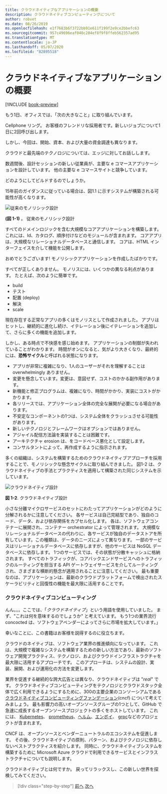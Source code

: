 ```yaml
---
title: クラウドネイティブなアプリケーションの概要
description: クラウドネイティブコンピューティングについて
author: robvet
ms.date: 08/26/2019
ms.openlocfilehash: e1f7683b6f3722bb91e611f199f2e9ce2bbefc63
ms.sourcegitcommit: 957c49696eaf048c284ef8f9f8ffeb562357ad95
ms.translationtype: MT
ms.contentlocale: ja-JP
ms.lasthandoff: 05/07/2020
ms.locfileid: "82895518"
---
```

# <a name="introduction-to-cloud-native-applications"></a>クラウドネイティブなアプリケーションの概要

[!INCLUDE [book-preview](../../../includes/book-preview.md)]

もう1日、オフィスでは、「次の大きなこと」に取り組んでいます。

Cellphone リング。 お客様のフレンドリな採用者です。新しいジョブについて1日に2回呼び出します。

しかし、今回は、開始、資本、および大量の資金調達も異なります。

クラウドと最先端のテクノロジについては、エッジに対してお話しします。

数週間後、設計セッションの新しい従業員が、主要な e コマースアプリケーションを設計しています。 他の主要な e コマースサイトと競争しています。

どのようにしてビルドするのでしょうか。

15年前のガイダンスに従っている場合は、図1.1 に示すシステムが構築される可能性が高くなります。

![従来のモノリシック設計](./media/monolithic-design.png)

**(図 1-1)** 。 従来のモノリシック設計

すべてのドメインロジックを含む大規模なコアアプリケーションを構築します。 これには、Id、カタログ、順序付けなどのモジュールが含まれます。 コアアプリは、大規模なリレーショナルデータベースと通信します。 コアは、HTML インターフェイスを介して機能を公開します。

おめでとうございます!   モノリシックアプリケーションを作成したばかりです。

すべてが正しくありません。 モノリスには、いくつかの異なる利点があります。 たとえば、次のように簡単です。

- build
- テスト
- 配置 (deploy)
- 解決
- scale

現在存在する正常なアプリの多くはモノリスとして作成されました。 アプリはヒットし、継続的に進化し続け、イテレーション後にイテレーションを追加して、さらに多くの機能を追加します。

しかし、ある時点で不快感を感じ始めます。 アプリケーションの制御が失われていることがわかります。 時間がオンになると、気がより大きくなり、最終的には、**恐怖サイクル**と呼ばれる状態になります。

- アプリが非常に複雑になり、1人のユーザーがそれを理解することは overwhelmingly ありません。
- 変更を懸念しています。変更は、意図せず、コストのかかる副作用があります。
- 新機能と修正プログラムは、複雑になり、時間がかかり、実装にコストがかかります。
- 各リリースでは、アプリケーション全体の完全な展開が必要になる場合があります。
- 不安定なコンポーネントの1つは、システム全体をクラッシュさせる可能性があります。
- 新しいテクノロジとフレームワークはオプションではありません。
- アジャイル配信方法論を実装することは困難です。
- アーキテクチャ erosion は、をコードベース悪化として設定します。
- コンサルタントによって、再作成するように指示されます。

多くの組織は、システムを構築するためのクラウドネイティブアプローチを採用することで、モノリシックな懸念サイクルに取り組んできました。 図1-2 は、クラウドネイティブの手法とプラクティスを適用して構築された同じシステムを示しています。

![クラウドネイティブ設計](./media/cloud-native-design.png)

**図 1-2**. クラウドネイティブ設計

小さな分離マイクロサービスのセットにわたってアプリケーションがどのように分解されるかに注意してください。 各サービスは自己完結型であり、独自のコード、データ、および依存関係をカプセル化します。 各は、ソフトウェアコンテナーに展開され、コンテナー orchestrator によって管理されます。 大規模なリレーショナルデータベースの代わりに、各サービスが独自のデータストアを所有しています。この種類は、データのニーズによって異なります。 一部のサービスはリレーショナルデータベースに依存しますが、他のサービスは NoSQL データベースに依存します。 1つのサービスでは、その状態が分散キャッシュに格納されます。 すべてのトラフィックが、コアバックエンドサービスへのトラフィックのルーティングを担当する API ゲートウェイサービスを介してルーティングされ、さまざまな横断的懸念が適用されることに注意してください。 最も重要なのは、アプリケーションは、最新のクラウドプラットフォームで検出されたスケーラビリティと回復性の機能を最大限に活用することです。

### <a name="cloud-native-computing"></a>クラウドネイティブコンピューティング

んん。。。ここでは、「*クラウドネイティブ*」という用語を使用していました。 まず、"これは何を意味するのでしょうか" と考えています。 もう1つの業界流行 concocted は、ソフトウェアベンダーによってさらに市場を拡大しています。」

幸いなことに、この書籍はお客様を説得するのに役立ちます。

クラウドのネイティブは、ソフトウェア業界の推進傾向になっています。 これは、大規模で複雑なシステムを構築するための新しい方法であり、最新のソフトウェア開発プラクティス、テクノロジ、およびクラウドインフラストラクチャを最大限に活用するアプローチです。 このアプローチは、システムの設計、実装、展開、および運用化の方法を変更します。

業界を促進する継続的な誇大広告とは異なり、クラウドネイティブは "*real*" です。 クラウドネイティブコンピューティングをテクノロジとクラウドスタック全体で広く利用できるようにするために、300の主要企業のコンソーシアムである[クラウドネイティブコンピューティングファンデーション](https://www.cncf.io/)(cncf) について考えてみましょう。 最も影響力の高いオープンソースグループの1つとして、GitHub で急速に成長するオープンソースプロジェクトの多くをホストしています。 これには、 [Kubernetes](https://kubernetes.io/)、 [prometheus](https://prometheus.io/)、[ヘルム](https://helm.sh/)、[エンボイ](https://www.envoyproxy.io/)、 [grpc](https://grpc.io/)などのプロジェクトが含まれます。

CNCF は、オープンソースとベンダーニュートラルのエコシステムを促進します。 その後、クラウドネイティブの原則、パターン、およびテクノロジに依存しないベストプラクティスを紹介します。 同時に、クラウドネイティブシステムを構築するために Microsoft Azure クラウドで利用できるサービスとインフラストラクチャについても説明します。

クラウドネイティブとは何ですか。 戻ってリラックスし、この新しい世界を探検してみてください。

>[!div class="step-by-step"]
>[前へ](index.md)
>[次へ](definition.md)
